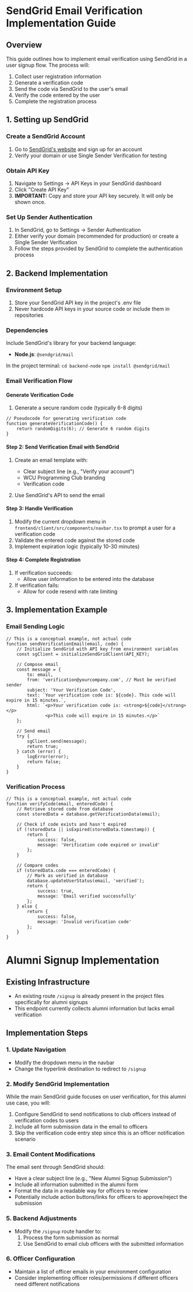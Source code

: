 # SendGrid Email Verification Implementation Guide

## Overview

This guide outlines how to implement email verification using SendGrid in a user signup flow. The process will:

1.  Collect user registration information
2.  Generate a verification code
3.  Send the code via SendGrid to the user's email
4.  Verify the code entered by the user
5.  Complete the registration process

## 1. Setting up SendGrid

### Create a SendGrid Account

1.  Go to [SendGrid's website](https://sendgrid.com/) and sign up for an account
2.  Verify your domain or use Single Sender Verification for testing

### Obtain API Key

1.  Navigate to Settings → API Keys in your SendGrid dashboard
2.  Click "Create API Key"
3.  **IMPORTANT:** Copy and store your API key securely. It will only be shown once.

### Set Up Sender Authentication

1.  In SendGrid, go to Settings → Sender Authentication
2.  Either verify your domain (recommended for production) or create a Single Sender Verification
3.  Follow the steps provided by SendGrid to complete the authentication process

## 2. Backend Implementation

### Environment Setup

1.  Store your SendGrid API key in the project's .env file
2.  Never hardcode API keys in your source code or include them in repositories

### Dependencies

Include SendGrid's library for your backend language:

-   **Node.js**: `@sendgrid/mail`

In the project terminal:
`cd backend-node`
`npm install @sendgrid/mail`

### Email Verification Flow

#### Generate Verification Code

1.  Generate a secure random code (typically 6-8 digits)
```
// Pseudocode for generating verification code
function generateVerificationCode() {
    return randomDigits(6); // Generate 6 random digits
}
```
#### Step 2: Send Verification Email with SendGrid

1.  Create an email template with:
    -   Clear subject line (e.g., "Verify your account")
    -   WCU Programming Club branding
    -   Verification code

2.  Use SendGrid's API to send the email

#### Step 3: Handle Verification

1.  Modify the current dropdown menu in `frontend/client/src/components/navbar.tsx` to prompt a user for a verification code
2.  Validate the entered code against the stored code
3.  Implement expiration logic (typically 10-30 minutes)


#### Step 4: Complete Registration

1.  If verification succeeds:
    -   Allow user information to be entered into the database
2.  If verification fails:
    -   Allow for code resend with rate limiting

## 3. Implementation Example

### Email Sending Logic

```
// This is a conceptual example, not actual code
function sendVerificationEmail(email, code) {
    // Initialize SendGrid with API key from environment variables
    const sgClient = initializeSendGridClient(API_KEY);
    
    // Compose email
    const message = {
        to: email,
        from: 'verification@yourcompany.com', // Must be verified sender
        subject: 'Your Verification Code',
        text: `Your verification code is: ${code}. This code will expire in 15 minutes.`,
        html: `<p>Your verification code is: <strong>${code}</strong></p>
               <p>This code will expire in 15 minutes.</p>`
    };
    
    // Send email
    try {
        sgClient.send(message);
        return true;
    } catch (error) {
        logError(error);
        return false;
    }
}

```

### Verification Process

```
// This is a conceptual example, not actual code
function verifyCode(email, enteredCode) {
    // Retrieve stored code from database
    const storedData = database.getVerificationData(email);
    
    // Check if code exists and hasn't expired
    if (!storedData || isExpired(storedData.timestamp)) {
        return {
            success: false,
            message: 'Verification code expired or invalid'
        };
    }
    
    // Compare codes
    if (storedData.code === enteredCode) {
        // Mark as verified in database
        database.updateUserStatus(email, 'verified');
        return {
            success: true,
            message: 'Email verified successfully'
        };
    } else {
        return {
            success: false,
            message: 'Invalid verification code'
        };
    }
}

```

# Alumni Signup Implementation

## Existing Infrastructure

-   An existing route `/signup` is already present in the project files specifically for alumni signups
-   This endpoint currently collects alumni information but lacks email verification

## Implementation Steps

### 1. Update Navigation

-   Modify the dropdown menu in the navbar
-   Change the hyperlink destination to redirect to `/signup`
    

### 2. Modify SendGrid Implementation

While the main SendGrid guide focuses on user verification, for this alumni use case, you will:

1.  Configure SendGrid to send notifications to club officers instead of verification codes to users
2.  Include all form submission data in the email to officers
3.  Skip the verification code entry step since this is an officer notification scenario

### 3. Email Content Modifications

The email sent through SendGrid should:

-   Have a clear subject line (e.g., "New Alumni Signup Submission")
-   Include all information submitted in the alumni form
-   Format the data in a readable way for officers to review
-   Potentially include action buttons/links for officers to approve/reject the submission

### 5. Backend Adjustments

-   Modify the `/signup` route handler to:
    1.  Process the form submission as normal
    2.  Use SendGrid to email club officers with the submitted information

### 6. Officer Configuration

-   Maintain a list of officer emails in your environment configuration
-   Consider implementing officer roles/permissions if different officers need different notifications
